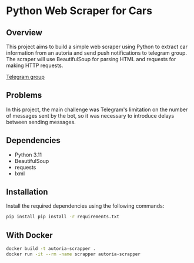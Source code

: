 # Python Web Scraper for Cars

## Overview
This project aims to build a simple web scraper using Python to extract car information from an autoria and send push notifications to telegram group. The scraper will use BeautifulSoup for parsing HTML and requests for making HTTP requests.


[Telegram group](https://t.me/+GOtqkkBEyMI1MzQy)

## Problems
In this project, the main challenge was Telegram's limitation on the number of messages sent by the bot, so it was necessary to introduce delays between sending messages.

## Dependencies
- Python 3.11
- BeautifulSoup
- requests
- lxml

## Installation
Install the required dependencies using the following commands:

```bash
pip install pip install -r requirements.txt
```

## With Docker
```bash
docker build -t autoria-scrapper .
docker run -it --rm -name scrapper autoria-scrapper
```
